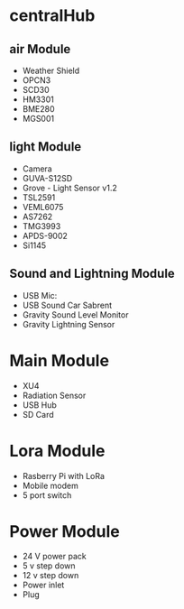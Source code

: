 # centralHub

## air Module 
 - Weather Shield
 - OPCN3  
 - SCD30  
 - HM3301 
 - BME280 
 - MGS001 
  
 ## light Module 
- Camera                    
- GUVA-S12SD                
- Grove - Light Sensor v1.2 
- TSL2591                     
- VEML6075                  
- AS7262                    
- TMG3993                   
- APDS-9002                 
- Si1145                    

## Sound and Lightning Module 
- USB Mic:                    
- USB Sound Car Sabrent       
- Gravity Sound Level Monitor  
- Gravity Lightning Sensor    

# Main Module
- XU4  
- Radiation Sensor   
- USB Hub
- SD Card

# Lora Module 
- Rasberry Pi with LoRa 
- Mobile modem 
- 5 port switch

# Power Module 
- 24 V power pack
- 5 v step down  
- 12 v step down 
- Power inlet 
- Plug

